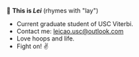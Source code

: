 👋 **This is *Lei*** (rhymes with "lay")

- Current graduate student of USC Viterbi. 
- Contact me: leicao.usc@outlook.com </br>
- Love hoops and life.
- Fight on! ✌️ 

<!---
- 💞️ I’m working on finding a SDE job, the latest goal is a 2022 summer internship
cllei12/cllei12 is a ✨ special ✨ repository because its `README.md` (this file) appears on your GitHub profile.
You can click the Preview link to take a look at your changes.
--->

<!-- [![Top Langs](https://github-readme-stats.vercel.app/api/top-langs/?username=cllei12&layout=compact)](https://github.com/cllei12) -->
